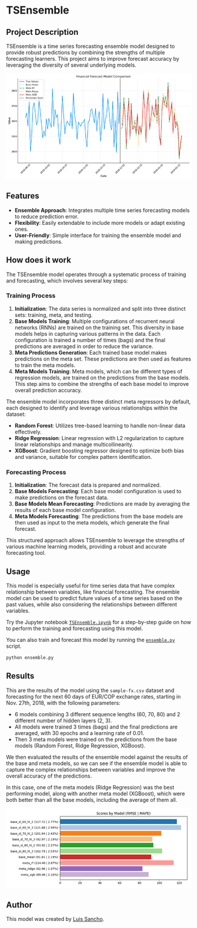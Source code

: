 # TSEnsemble

## Project Description

TSEnsemble is a time series forecasting ensemble model designed to provide robust predictions by combining the strengths of multiple forecasting learners. This project aims to improve forecast accuracy by leveraging the diversity of several underlying models.

![TSEnsemble](docs/ts-forecast-deep-ensemble.png)

## Features

- **Ensemble Approach**: Integrates multiple time series forecasting models to reduce prediction error.
- **Flexibility**: Easily extendable to include more models or adapt existing ones.
- **User-Friendly**: Simple interface for training the ensemble model and making predictions.

## How does it work

The TSEnsemble model operates through a systematic process of training and forecasting, which involves several key steps:

### Training Process

1. **Initialization**: The data series is normalized and split into three distinct sets: training, meta, and testing.
2. **Base Models Training**: Multiple configurations of recurrent neural networks (RNNs) are trained on the training set. This diversity in base models helps in capturing various patterns in the data. Each configuration is trained a number of times (bags) and the final predictions are averaged in order to reduce the variance.
3. **Meta Predictions Generation**: Each trained base model makes predictions on the meta set. These predictions are then used as features to train the meta models.
4. **Meta Models Training**: Meta models, which can be different types of regression models, are trained on the predictions from the base models. This step aims to combine the strengths of each base model to improve overall prediction accuracy.

The ensemble model incorporates three distinct meta regressors by default, each designed to identify and leverage various relationships within the dataset:

- **Random Forest**: Utilizes tree-based learning to handle non-linear data effectively.
- **Ridge Regression**: Linear regression with L2 regularization to capture linear relationships and manage multicollinearity.
- **XGBoost**: Gradient boosting regressor designed to optimize both bias and variance, suitable for complex pattern identification.


### Forecasting Process

1. **Initialization**: The forecast data is prepared and normalized.
2. **Base Models Forecasting**: Each base model configuration is used to make predictions on the forecast data.
3. **Base Models Mean Forecasting**: Predictions are made by averaging the results of each base model configuration.
4. **Meta Models Forecasting**: The predictions from the base models are then used as input to the meta models, which generate the final forecast.

This structured approach allows TSEnsemble to leverage the strengths of various machine learning models, providing a robust and accurate forecasting tool.

## Usage

This model is especially useful for time series data that have complex relationship between variables, like financial forecasting. The ensemble model can be used to predict future values of a time series based on the past values, while also considering the relationships between different variables.

Try the Jupyter notebook [`TSEnsemble.ipynb`](./TSEnsemble.ipynb) for a step-by-step guide on how to perform the training and forecasting using this model.

You can also train and forecast this model by running the [`ensemble.py`](./ensemble.py) script.

```bash
python ensemble.py
```

## Results

This are the results of the model using the `sample-fx.csv` dataset and forecasting for the next 60 days of EUR/COP exchange rates, starting in Nov. 27th, 2018, with the following parameters:

- 6 models combining 3 different sequence lengths (60, 70, 80) and 2 different number of hidden layers (2, 3).
- All models were trained 3 times (bags) and the final predictions are averaged, with 30 epochs and a learning rate of 0.01.
- Then 3 meta models were trained on the predictions from the base models (Random Forest, Ridge Regression, XGBoost).

We then evaluated the results of the ensemble model against the results of the base and meta models, so we can see if the ensemble model is able to capture the complex relationships between variables and improve the overall accuracy of the predictions.

In this case, one of the meta models (Ridge Regression) was the best performing model, along with another meta model (XGBoost), which were both better than all the base models, including the average of them all.

![TSEnsemble](docs/ts-forecast-deep-ensemble-scores.png)

## Author

This model was created by [Luis Sancho](https://github.com/luissancho).
